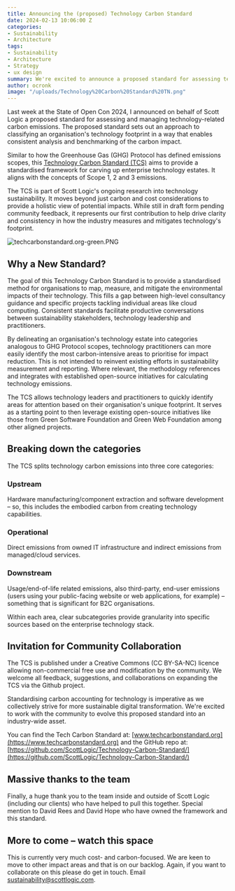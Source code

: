```yaml
---
title: Announcing the (proposed) Technology Carbon Standard
date: 2024-02-13 10:06:00 Z
categories:
- Sustainability
- Architecture
tags:
- Sustainability
- Architecture
- Strategy
- ux design
summary: We're excited to announce a proposed standard for assessing technology-related carbon emissions – an approach to classifying an organisation's technology footprint in a way that enables consistent analysis and benchmarking of the carbon impact, aligned with the GHG protocol.
author: ocronk
image: "/uploads/Technology%20Carbon%20Standard%20TN.png"
---
```


Last week at the State of Open Con 2024, I announced on behalf of Scott Logic a proposed standard for assessing and managing technology-related carbon emissions. The proposed standard sets out an approach to classifying an organisation's technology footprint in a way that enables consistent analysis and benchmarking of the carbon impact.

Similar to how the Greenhouse Gas (GHG) Protocol has defined emissions scopes, this [Technology Carbon Standard (TCS)](https://www.techcarbonstandard.org) aims to provide a standardised framework for carving up enterprise technology estates. It aligns with the concepts of Scope 1, 2 and 3 emissions.

The TCS is part of Scott Logic's ongoing research into technology sustainability. It moves beyond just carbon and cost considerations to provide a holistic view of potential impacts. While still in draft form pending community feedback, it represents our first contribution to help drive clarity and consistency in how the industry measures and mitigates technology's footprint.

![techcarbonstandard.org-green.PNG](/uploads/techcarbonstandard.org-green.PNG)

## Why a New Standard?

The goal of this Technology Carbon Standard is to provide a standardised method for organisations to map, measure, and mitigate the environmental impacts of their technology. This fills a gap between high-level consultancy guidance and specific projects tackling individual areas like cloud computing. Consistent standards facilitate productive conversations between sustainability stakeholders, technology leadership and practitioners.

By delineating an organisation's technology estate into categories analogous to GHG Protocol scopes, technology practitioners can more easily identify the most carbon-intensive areas to prioritise for impact reduction. This is not intended to reinvent existing efforts in sustainability measurement and reporting. Where relevant, the methodology references and integrates with established open-source initiatives for calculating technology emissions.

The TCS allows technology leaders and practitioners to quickly identify areas for attention based on their organisation's unique footprint. It serves as a starting point to then leverage existing open-source initiatives like those from Green Software Foundation and Green Web Foundation among other aligned projects.

## Breaking down the categories

The TCS splits technology carbon emissions into three core categories:

### Upstream

Hardware manufacturing/component extraction and software development – so, this includes the embodied carbon from creating technology capabilities.

### Operational

Direct emissions from owned IT infrastructure and indirect emissions from managed/cloud services.

### Downstream

Usage/end-of-life related emissions, also third-party, end-user emissions (users using your public-facing website or web applications, for example) – something that is significant for B2C organisations.

Within each area, clear subcategories provide granularity into specific sources based on the enterprise technology stack.

## Invitation for Community Collaboration

The TCS is published under a Creative Commons (CC BY-SA-NC) licence allowing non-commercial free use and modification by the community. We welcome all feedback, suggestions, and collaborations on expanding the TCS via the Github project.

Standardising carbon accounting for technology is imperative as we collectively strive for more sustainable digital transformation. We're excited to work with the community to evolve this proposed standard into an industry-wide asset.

You can find the Tech Carbon Standard at: [www.techcarbonstandard.org](https://www.techcarbonstandard.org) and the GitHub repo at: [https://github.com/ScottLogic/Technology-Carbon-Standard/](https://github.com/ScottLogic/Technology-Carbon-Standard/)

## Massive thanks to the team

Finally, a huge thank you to the team inside and outside of Scott Logic (including our clients) who have helped to pull this together. Special mention to David Rees and David Hope who have owned the framework and this standard.

## More to come – watch this space

This is currently very much cost- and carbon-focused. We are keen to move to other impact areas and that is on our backlog. Again, if you want to collaborate on this please do get in touch. Email [sustainability@scottlogic.com](mailto:sustainability@scottlogic.com).